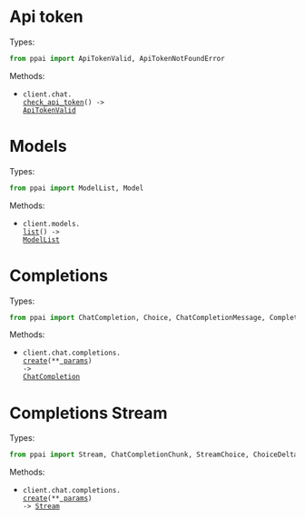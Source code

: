 # Api token

Types:

```python
from ppai import ApiTokenValid, ApiTokenNotFoundError
```

Methods:

- <code title="post/ ai/ping">client.chat.<a href="./ppai/resources/chat.py">
  check_api_token</a>() -> <a href="./ppai/types/api_token_valid.py">ApiTokenValid</a></code>

# Models

Types:

```python
from ppai import ModelList, Model
```

Methods:

- <code title="post /completions">client.models.<a href="./ppai/resources/models.py">
  list</a>() -> <a href="./ppai/types/model_list.py">ModelList</a></code>

# Completions

Types:

```python
from ppai import ChatCompletion, Choice, ChatCompletionMessage, CompletionUsage
```

Methods:

- <code title="post /completions">client.chat.completions.<a href="./ppai/resources/completions.py">
  create</a>(\*\*<a href="./ppai/resources/completions.py">
  params</a>) -> <a href="./ppai/types/chat_completion.py">ChatCompletion</a></code>

# Completions Stream

Types:

```python
from ppai import Stream, ChatCompletionChunk, StreamChoice, ChoiceDelta
```

Methods:

- <code title="post /completions">client.chat.completions.<a href="./ppai/resources/completions.py">
  create</a>(\*\*<a href="./ppai/resources/completions.py">
  params</a>) -> <a href="./ppai/types/stream.py">Stream</a></code>
